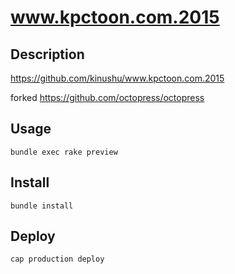 www.kpctoon.com.2015
====

## Description

<https://github.com/kinushu/www.kpctoon.com.2015>

forked <https://github.com/octopress/octopress>

## Usage

```
bundle exec rake preview
```

## Install

```
bundle install
```

## Deploy

```
cap production deploy
```



